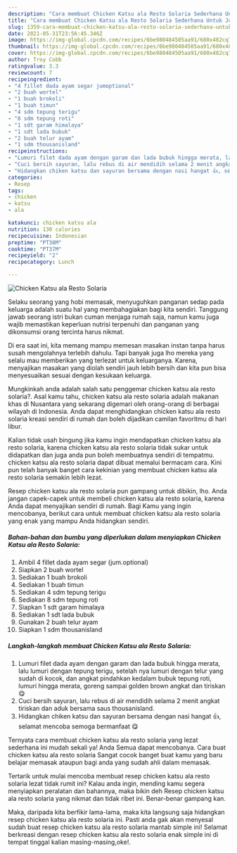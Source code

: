 ```yaml
---
description: "Cara membuat Chicken Katsu ala Resto Solaria Sederhana Untuk Jualan"
title: "Cara membuat Chicken Katsu ala Resto Solaria Sederhana Untuk Jualan"
slug: 1359-cara-membuat-chicken-katsu-ala-resto-solaria-sederhana-untuk-jualan
date: 2021-05-31T23:56:45.346Z
image: https://img-global.cpcdn.com/recipes/6be980484505aa91/680x482cq70/chicken-katsu-ala-resto-solaria-foto-resep-utama.jpg
thumbnail: https://img-global.cpcdn.com/recipes/6be980484505aa91/680x482cq70/chicken-katsu-ala-resto-solaria-foto-resep-utama.jpg
cover: https://img-global.cpcdn.com/recipes/6be980484505aa91/680x482cq70/chicken-katsu-ala-resto-solaria-foto-resep-utama.jpg
author: Troy Cobb
ratingvalue: 3.3
reviewcount: 7
recipeingredient:
- "4 fillet dada ayam segar jumoptional"
- "2 buah wortel"
- "1 buah brokoli"
- "1 buah timun"
- "4 sdm tepung terigu"
- "8 sdm tepung roti"
- "1 sdt garam himalaya"
- "1 sdt lada bubuk"
- "2 buah telur ayam"
- "1 sdm thousanisland"
recipeinstructions:
- "Lumuri filet dada ayam dengan garam dan lada bubuk hingga merata, lalu lumuri dengan tepung terigu, setelah nya lumuri dengan telur yang sudah di kocok, dan angkat pindahkan kedalam bubuk tepung roti, lumuri hingga merata, goreng sampai golden brown angkat dan tiriskan 😋"
- "Cuci bersih sayuran, lalu rebus di air mendidih selama 2 menit angkat tiriskan dan aduk bersama saus thousanisland."
- "Hidangkan chiken katsu dan sayuran bersama dengan nasi hangat 👍, selamat mencoba semoga bermanfaat 😋"
categories:
- Resep
tags:
- chicken
- katsu
- ala

katakunci: chicken katsu ala 
nutrition: 130 calories
recipecuisine: Indonesian
preptime: "PT38M"
cooktime: "PT37M"
recipeyield: "2"
recipecategory: Lunch

---
```



![Chicken Katsu ala Resto Solaria](https://img-global.cpcdn.com/recipes/6be980484505aa91/680x482cq70/chicken-katsu-ala-resto-solaria-foto-resep-utama.jpg)

Selaku seorang yang hobi memasak, menyuguhkan panganan sedap pada keluarga adalah suatu hal yang membahagiakan bagi kita sendiri. Tanggung jawab seorang istri bukan cuman menjaga rumah saja, namun kamu juga wajib memastikan keperluan nutrisi terpenuhi dan panganan yang dikonsumsi orang tercinta harus nikmat.

Di era  saat ini, kita memang mampu memesan masakan instan tanpa harus susah mengolahnya terlebih dahulu. Tapi banyak juga lho mereka yang selalu mau memberikan yang terlezat untuk keluarganya. Karena, menyajikan masakan yang diolah sendiri jauh lebih bersih dan kita pun bisa menyesuaikan sesuai dengan kesukaan keluarga. 



Mungkinkah anda adalah salah satu penggemar chicken katsu ala resto solaria?. Asal kamu tahu, chicken katsu ala resto solaria adalah makanan khas di Nusantara yang sekarang digemari oleh orang-orang di berbagai wilayah di Indonesia. Anda dapat menghidangkan chicken katsu ala resto solaria kreasi sendiri di rumah dan boleh dijadikan camilan favoritmu di hari libur.

Kalian tidak usah bingung jika kamu ingin mendapatkan chicken katsu ala resto solaria, karena chicken katsu ala resto solaria tidak sukar untuk didapatkan dan juga anda pun boleh membuatnya sendiri di tempatmu. chicken katsu ala resto solaria dapat dibuat memalui bermacam cara. Kini pun telah banyak banget cara kekinian yang membuat chicken katsu ala resto solaria semakin lebih lezat.

Resep chicken katsu ala resto solaria pun gampang untuk dibikin, lho. Anda jangan capek-capek untuk membeli chicken katsu ala resto solaria, karena Anda dapat menyajikan sendiri di rumah. Bagi Kamu yang ingin mencobanya, berikut cara untuk membuat chicken katsu ala resto solaria yang enak yang mampu Anda hidangkan sendiri.

<!--inarticleads1-->

##### Bahan-bahan dan bumbu yang diperlukan dalam menyiapkan Chicken Katsu ala Resto Solaria:

1. Ambil 4 fillet dada ayam segar (jum.optional)
1. Siapkan 2 buah wortel
1. Sediakan 1 buah brokoli
1. Sediakan 1 buah timun
1. Sediakan 4 sdm tepung terigu
1. Sediakan 8 sdm tepung roti
1. Siapkan 1 sdt garam himalaya
1. Sediakan 1 sdt lada bubuk
1. Gunakan 2 buah telur ayam
1. Siapkan 1 sdm thousanisland




<!--inarticleads2-->

##### Langkah-langkah membuat Chicken Katsu ala Resto Solaria:

1. Lumuri filet dada ayam dengan garam dan lada bubuk hingga merata, lalu lumuri dengan tepung terigu, setelah nya lumuri dengan telur yang sudah di kocok, dan angkat pindahkan kedalam bubuk tepung roti, lumuri hingga merata, goreng sampai golden brown angkat dan tiriskan 😋
1. Cuci bersih sayuran, lalu rebus di air mendidih selama 2 menit angkat tiriskan dan aduk bersama saus thousanisland.
1. Hidangkan chiken katsu dan sayuran bersama dengan nasi hangat 👍, selamat mencoba semoga bermanfaat 😋




Ternyata cara membuat chicken katsu ala resto solaria yang lezat sederhana ini mudah sekali ya! Anda Semua dapat mencobanya. Cara buat chicken katsu ala resto solaria Sangat cocok banget buat kamu yang baru belajar memasak ataupun bagi anda yang sudah ahli dalam memasak.

Tertarik untuk mulai mencoba membuat resep chicken katsu ala resto solaria lezat tidak rumit ini? Kalau anda ingin, mending kamu segera menyiapkan peralatan dan bahannya, maka bikin deh Resep chicken katsu ala resto solaria yang nikmat dan tidak ribet ini. Benar-benar gampang kan. 

Maka, daripada kita berfikir lama-lama, maka kita langsung saja hidangkan resep chicken katsu ala resto solaria ini. Pasti anda gak akan menyesal sudah buat resep chicken katsu ala resto solaria mantab simple ini! Selamat berkreasi dengan resep chicken katsu ala resto solaria enak simple ini di tempat tinggal kalian masing-masing,oke!.

